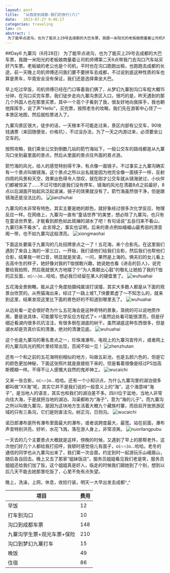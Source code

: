 ```yaml
---
layout: post
title:  "从西安到成都-我们的旅行(六)"
date:   2013-07-27 9:46:17
categories: traveling
lan: cn
abstract: |
 为了能早点进沟，也为了能买上29号去成都的大巴车票，我跟一米阳光的老板娘商量着让司机师傅第二天6点带我门去沟口汽车站买好汽车票。老板娘的老公也是个司机，平时也在沟口跑跑出租，也跑跑去成都的长途，前一天晚上司机师傅还问我们要不要拼车去成都，不过说到底这种性质的车也算是黑车，毕竟安全没有保证，我们还是选择乘坐大巴。
---
```


##Day6 九寨沟（6月28日）
为了能早点进沟，也为了能买上29号去成都的大巴车票，我跟一米阳光的老板娘商量着让司机师傅第二天6点带我门去沟口汽车站买好汽车票。老板娘的老公也是个司机，平时也在沟口跑跑出租，也跑跑去成都的长途，前一天晚上司机师傅还问我们要不要拼车去成都，不过说到底这种性质的车也算是黑车，毕竟安全没有保证，我们还是选择乘坐大巴。

早上吃过早饭，司机师傅已经在门口等着我们俩了，从梦幻九寨到沟口车程大概15分钟，在沟口买完车票，我们徒步走向九寨沟景区入口，很巧的是，昨天遇到的那几个外国人也在那里买票，其中一个高个子看到了我，很友好地向我挥手，我也朝他挥挥手，说了声"Hello"，买完票，按照老冬的攻略，我们先在游客中心领了一本景区地图，然后就检票进入了。

九寨沟景区很大，徒步的话，一天根本不可能走过来，景区内部有公交车，90块钱通票（来回随便坐，价格坑），不过没办法，为了一天之内游过来，必须要坐公交车的。

按照攻略，我们乘坐公交到倒数几站的箭竹海站下，一般公交车的路线都是从九寨沟口坐到最里面的景点，然后从里面的景点往外面的景点游。

箭竹海的风光，给人的感觉特别得干净，有点像一面镜子。不过事实上九寨沟确实有一个景点叫做镜海，这个景点之所以出名就是因为他完全像一面镜子一样，反射四周的风景和天空，效果出色得令人惊叹，就在刚才公交车就从镜海驶过，小伙伴们都被惊呆了……不过可惜的是我们没有停车，镜海的风光在清晨8点之前最好，8点以后湖面开始起风泛起波澜，镜子的效果就没有了。箭竹海虽然很干净，但是跟镜海还是没法比的。
![](http://carpenter.qiniudn.com/jiuzhai-jianzhu.jpg "jianzhuhai")

九寨沟的水非常有特色，其实主要是她的颜色，就好象经过很多次化学反应、物理反应一样。在网络上，九寨沟一直有“童话世界”的美誉，想必除了九寨沟，也只有在童话世界里，才能看到颜色如此斑斓的湖水了吧！有句话说“五岳归来不看山，九寨归来不看水”。此言得之，事实也证明，后来的景点例如峨嵋山最秀丽的清音阁一带，也不如九寨沟这般漂亮。
![](http://carpenter.qiniudn.com/jiuzhai-xiongmao.jpg "xiongmaohai")

下面这处要属于九寨沟的几处招牌景点之一了！五花海，来个合影先。在这里我们遇到了来自上海的一家三口，一开始，我们请他们给我们合影，然后我们也帮他们合影，结果我一听口音，明显就是吴语，一问，果然是上海的。俩夫妇的女儿看上去高中生的样子，她好像对我的T恤很敢兴趣，她说她也看《进击的巨人》，说完要给我拍照，然后我就很大方地摆了个“为人类献出心脏”的敬礼让她拍了我的T恤的正反面，o(∩∩)o...哈哈，想必我已经留在某人的硬盘里了。
![](http://carpenter.qiniudn.com/jiuzhai-wuhua-1.jpg "wuhuahai")

五花海全景俯瞰。能从这个角度拍摄纯属误打误撞，其实大多数人都是从下面的观景台欣赏的。从熊猫海出来，经过了一路上坡T_T快要累虚了～不知怎么的，就来到这里，结果发现这里比下面的景色好的不知道到哪里去了。
![](http://carpenter.qiniudn.com/jiuzhai-wuhua-2.jpg "wuhuahai")

从远处看一定会很好奇为什么五花海会是这种奇特的景象，笼统的可以说地质作用，要是说具体，可能要写化学反应方程式了= =!虽然远处看可能很漂亮，但是仔细近看湖内很多坑坑洼洼，有很多倒在湖底的树干。虽然湖底这种东西很多，但是湖水却是货真价实的清澈，绝对的清澈见底。
![](http://carpenter.qiniudn.com/jiuzhai-wuhua-3.jpg "wuhuahai")

这个也是九寨沟的著名景点之一，珍珠滩瀑布，电视上的九寨沟宣传片，或者网上的九寨沟风光的照片里经常出现，百闻不如一见！
![](http://carpenter.qiniudn.com/jiuzhai-zhenzhu.jpg "zhenzhutan")

还有一个和之前的五花海特别相似的地方，叫做五彩池，也是五颜六色的，但是它的颜色更加神秘，下面这张照片就是直接拍下来的，但是看着很像是经过PS加高斯模糊一样。不得不让人感慨大自然的鬼斧神工。
![](http://carpenter.qiniudn.com/jiuzhai-wucai-1.jpg "wucaichi")

又来一张合影，o(∩∩)o...哈哈。还有一个小知识点，为什么九寨沟里的湖泊很多都叫做“XX海”呢，其实它并不是我们说的一般意义上的“海”，这个海意味“海子”，是当地人的语言，其实也和我们的湖泊差不多。四川位于盆地，当地人非常向往大海，于是就把当地的湖泊、沟渠都称为“海子”，意为“海的儿子”。而九寨沟之所以叫做九寨沟，是因为这块地方生活着大概九个藏族村寨，而目前开放旅游区域的只有三条沟，它们是则查洼沟，树正沟，日则沟。
![](http://carpenter.qiniudn.com/jiuzhai-wucai-2.jpg "wucaichi")

诺日郎瀑布是所有瀑布里面最大的瀑布，或者说跨度最大，最宽。站在前面，瀑布声音特别洪亮，好听，水花飞溅，落在游人身上，非常凉爽。
![](http://carpenter.qiniudn.com/jiuzhai-nuorilang.jpg "nuorilangpubu")

一天去的几个主要景点大概就是这样，傍晚的时候，又遇到了早上的那帮老外，这次他们好几个人都给我打招呼，我顿时感觉倍儿有面子，o(∩∩)o...哈哈。老冬的通信的同学也从九寨沟出来了，我们第一次会面，约定到时一起游玩乐山峨眉山，随后各自回去。晚上又去了那家“姐妹饭店”，服务员姐姐看见我们老是笑，服务员姐姐还给我们加了饭，这个姐姐真是好人，临走的时候我们跟她到了个别，想到以后几天不能去她那里吃饭了，心里不免有点失望。

晚上，洗澡，上网，休息，收拾行装，明天一大早出发去成都^_^

项目|费用
---|---
早饭|12
打车到沟口|10
沟口到成都车票|148
九寨沟学生票+观光车票+保险|210
沟口到梦幻九寨打车|15
晚饭|49
住宿|86
